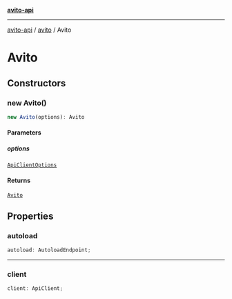 [**avito-api**](../../README.md)

***

[avito-api](../../README.md) / [avito](../README.md) / Avito

# Avito

## Constructors

### new Avito()

```ts
new Avito(options): Avito
```

#### Parameters

##### options

[`ApiClientOptions`](../../index/type-aliases/ApiClientOptions.md)

#### Returns

[`Avito`](Avito.md)

## Properties

### autoload

```ts
autoload: AutoloadEndpoint;
```

***

### client

```ts
client: ApiClient;
```
